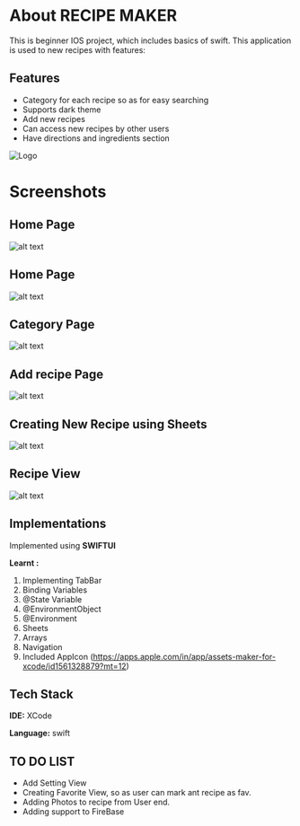 
# About RECIPE MAKER 
This is beginner IOS project, which includes basics of swift.
This application is used to new recipes with features: 
## Features

- Category for each recipe so as for easy searching 
- Supports dark theme
- Add new recipes 
- Can access new recipes by other users
- Have directions and ingredients section


![Logo](https://github.com/shashwat-code/RecipeMaker/blob/main/recipeMaker/Assets.xcassets/AppIcon.appiconset/1024.png?raw=true)


# Screenshots

##
## Home Page
![alt text](https://github.com/shashwat-code/RecipeMaker/blob/main/Screenshots/Simulator%20Screen%20Shot%20-%20iPhone%2013%20Pro%20-%202022-01-08%20at%2022.13.16.png?raw=true)

##
## Home Page
![alt text](https://github.com/shashwat-code/RecipeMaker/blob/main/Screenshots/Simulator%20Screen%20Shot%20-%20iPhone%2013%20Pro%20-%202022-01-08%20at%2020.52.44.png?raw=true)

## 
## Category Page
![alt text](https://github.com/shashwat-code/RecipeMaker/blob/main/Screenshots/Simulator%20Screen%20Shot%20-%20iPhone%2013%20Pro%20-%202022-01-08%20at%2020.52.58.png?raw=true)

## 
## Add recipe Page
![alt text](https://github.com/shashwat-code/RecipeMaker/blob/main/Screenshots/Simulator%20Screen%20Shot%20-%20iPhone%2013%20Pro%20-%202022-01-08%20at%2020.53.02.png?raw=true)

##
## Creating New Recipe using Sheets
![alt text](https://github.com/shashwat-code/RecipeMaker/blob/main/Screenshots/Simulator%20Screen%20Shot%20-%20iPhone%2013%20Pro%20-%202022-01-08%20at%2020.53.10.png?raw=true)


##
## Recipe View
![alt text](https://github.com/shashwat-code/RecipeMaker/blob/main/Screenshots/Simulator%20Screen%20Shot%20-%20iPhone%2013%20Pro%20-%202022-01-08%20at%2020.53.30.png?raw=true)
## Implementations

Implemented using **SWIFTUI**

**Learnt :**
 1.  Implementing TabBar
 2.  Binding Variables
 3.  @State Variable
 4.  @EnvironmentObject
 5.  @Environment 
 6.  Sheets
 7.  Arrays
 8.  Navigation
 9.  Included AppIcon (https://apps.apple.com/in/app/assets-maker-for-xcode/id1561328879?mt=12)

## Tech Stack

**IDE:** XCode

**Language:** swift




## TO DO LIST

 - Add Setting View
 - Creating Favorite View, so as user can mark ant recipe as fav.
 - Adding Photos to recipe from User end.
 - Adding support to FireBase
